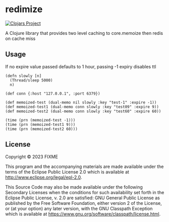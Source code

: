 # redimize

[![Clojars Project](https://img.shields.io/clojars/v/org.clojars.bigsy/redimize.svg)](https://clojars.org/org.clojars.bigsy/redimize)

A Clojure library that provides two level caching to core.memoize then redis on cache miss

## Usage
If no expire value passed defaults to 1 hour, passing -1 expiry disables ttl
``` 
(defn slowly [n]
  (Thread/sleep 5000)
  n)
  
(def conn {:host "127.0.0.1", :port 6379})

(def memoized-test (dual-memo nil slowly :key "test-1" :expire -1))
(def memoized-test1 (dual-memo conn slowly :key "test09" :expire 9))
(def memoized-test2 (dual-memo conn slowly :key "test60" :expire 60))

(time (prn (memoized-test -1)))
(time (prn (memoized-test1 9)))
(time (prn (memoized-test2 60)))
```

## License

Copyright © 2023 FIXME

This program and the accompanying materials are made available under the
terms of the Eclipse Public License 2.0 which is available at
http://www.eclipse.org/legal/epl-2.0.

This Source Code may also be made available under the following Secondary
Licenses when the conditions for such availability set forth in the Eclipse
Public License, v. 2.0 are satisfied: GNU General Public License as published by
the Free Software Foundation, either version 2 of the License, or (at your
option) any later version, with the GNU Classpath Exception which is available
at https://www.gnu.org/software/classpath/license.html.
